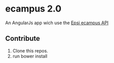 ecampus 2.0
===========

An AngularJs app wich use the [Epsi ecampus API](https://github.com/tiste/ecampus)

Contribute
----------

1. Clone this repos.
2. run bower install
